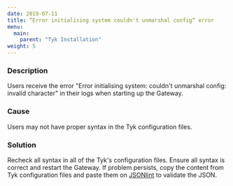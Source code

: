 ```yaml
---
date: 2019-07-11
title: “Error initialising system couldn't unmarshal config“ error
menu:
  main:
    parent: "Tyk Installation"
weight: 5
---
```


### Description

Users receive the error "Error initialising system: couldn't unmarshal config: invalid character" in their logs when starting up the Gateway.

### Cause

Users may not have proper syntax in the Tyk configuration files.

### Solution

Recheck all syntax in all of the Tyk's configuration files. Ensure all syntax is correct and restart the Gateway. If problem persists, copy the content from Tyk configuration files and paste them on [JSONlint][1] to validate the JSON.

[1]: https://jsonlint.com/
